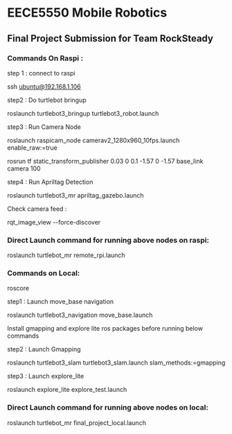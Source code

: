 # EECE5550 Mobile Robotics

## Final Project Submission for Team RockSteady

### Commands On Raspi :
 step 1 :  connect to raspi
 
 ssh ubuntu@192.168.1.106

step2 : Do turtlebot bringup

roslaunch turtlebot3_bringup turtlebot3_robot.launch

step3 : Run Camera Node

roslaunch raspicam_node camerav2_1280x960_10fps.launch enable_raw:=true

rosrun tf static_transform_publisher 0.03 0 0.1 -1.57 0 -1.57 base_link camera 100

step4 : Run Apriltag Detection

roslaunch turtlebot3_mr apriltag_gazebo.launch

Check camera feed :

rqt_image_view --force-discover

### Direct Launch command for running above nodes on raspi:

roslaunch turtlebot_mr remote_rpi.launch 

### Commands on Local:

roscore

step1 : Launch move_base navigation 

roslaunch turtlebot3_navigation move_base.launch 

Install gmapping and explore lite ros packages before running below commands 

step2 : Launch Gmapping 

roslaunch turtlebot3_slam turtlebot3_slam.launch slam_methods:=gmapping


step3 : Launch explore_lite

roslaunch explore_lite explore_test.launch

### Direct Launch command for running above nodes on local:

roslaunch turtlebot_mr final_project_local.launch 
